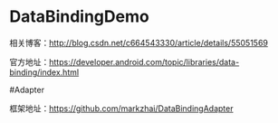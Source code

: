 # DataBindingDemo
相关博客：http://blog.csdn.net/c664543330/article/details/55051569

官方地址：https://developer.android.com/topic/libraries/data-binding/index.html

#Adapter

框架地址：https://github.com/markzhai/DataBindingAdapter
